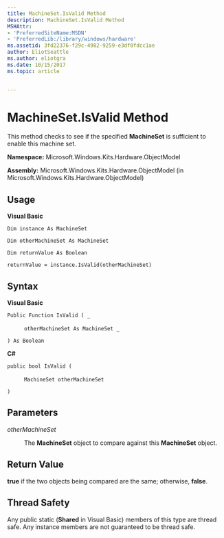 ```yaml
---
title: MachineSet.IsValid Method
description: MachineSet.IsValid Method
MSHAttr:
- 'PreferredSiteName:MSDN'
- 'PreferredLib:/library/windows/hardware'
ms.assetid: 3fd22376-f29c-4982-9259-e3df0fdcc1ae
author: EliotSeattle
ms.author: eliotgra
ms.date: 10/15/2017
ms.topic: article


---
```


# MachineSet.IsValid Method


This method checks to see if the specified **MachineSet** is sufficient to enable this machine set.

**Namespace:** Microsoft.Windows.Kits.Hardware.ObjectModel

**Assembly:** Microsoft.Windows.Kits.Hardware.ObjectModel (in Microsoft.Windows.Kits.Hardware.ObjectModel)

## <span id="Usage"></span><span id="usage"></span><span id="USAGE"></span>Usage


**Visual Basic**

`Dim instance As MachineSet`

`Dim otherMachineSet As MachineSet`

`Dim returnValue As Boolean`

`returnValue = instance.IsValid(otherMachineSet)`

## <span id="Syntax"></span><span id="syntax"></span><span id="SYNTAX"></span>Syntax


**Visual Basic**

`Public Function IsValid ( _`

          `otherMachineSet As MachineSet _`

`) As Boolean`

**C#**

`public bool IsValid (`

          `MachineSet otherMachineSet`

`) `

## <span id="Parameters"></span><span id="parameters"></span><span id="PARAMETERS"></span>Parameters


*otherMachineSet*

          The **MachineSet** object to compare against this **MachineSet** object.

## <span id="Return_Value"></span><span id="return_value"></span><span id="RETURN_VALUE"></span>Return Value


**true** if the two objects being compared are the same; otherwise, **false**.

## <span id="Thread_Safety"></span><span id="thread_safety"></span><span id="THREAD_SAFETY"></span>Thread Safety


Any public static (**Shared** in Visual Basic) members of this type are thread safe. Any instance members are not guaranteed to be thread safe.

 

 






